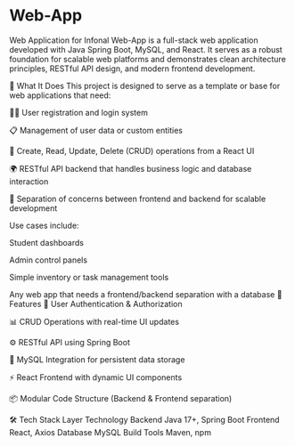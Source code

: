# Web-App
Web Application for Infonal
Web-App is a full-stack web application developed with Java Spring Boot, MySQL, and React. It serves as a robust foundation for scalable web platforms and demonstrates clean architecture principles, RESTful API design, and modern frontend development.

🎯 What It Does
This project is designed to serve as a template or base for web applications that need:

🧑‍💼 User registration and login system

📋 Management of user data or custom entities

🔄 Create, Read, Update, Delete (CRUD) operations from a React UI

🌍 RESTful API backend that handles business logic and database interaction

📁 Separation of concerns between frontend and backend for scalable development

Use cases include:

Student dashboards

Admin control panels

Simple inventory or task management tools

Any web app that needs a frontend/backend separation with a database
🚀 Features
🔐 User Authentication & Authorization

📊 CRUD Operations with real-time UI updates

⚙️ RESTful API using Spring Boot

🧠 MySQL Integration for persistent data storage

⚡ React Frontend with dynamic UI components

📦 Modular Code Structure (Backend & Frontend separation)

🛠️ Tech Stack
Layer	Technology
Backend	Java 17+, Spring Boot
Frontend	React, Axios
Database	MySQL
Build Tools	Maven, npm
